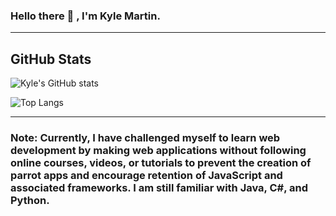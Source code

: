 ### Hello there :wave: , I'm Kyle Martin.

---

## GitHub Stats

![Kyle's GitHub stats](https://github-readme-stats.vercel.app/api?username=Thesnowmanndev&count_private=true&include_all_commits=true&show_icons=true&theme=algolia)

![Top Langs](https://github-readme-stats.vercel.app/api/top-langs/?username=Thesnowmanndev&theme=algolia)

---

### Note: Currently, I have challenged myself to learn web development by making web applications without following online courses, videos, or tutorials to prevent the creation of parrot apps and encourage retention of JavaScript and associated frameworks. I am still familiar with Java, C#, and Python.
